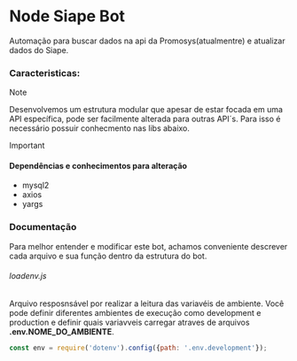 # Node Siape Bot
Automação para buscar dados na api da Promosys(atualmentre) e atualizar dados do Siape.
### Caracteristicas:
> [!NOTE]
> Desenvolvemos um estrutura modular que apesar de estar focada em uma API específica, pode ser facilmente alterada para outras API´s. Para isso é necessário possuir conhecmento nas libs abaixo.


> [!IMPORTANT]
> #### Dependências e conhecimentos para alteração
> * mysql2
> * axios
> * yargs


### Documentação
Para melhor entender e modificar este bot, achamos conveniente descrever cada arquivo e sua função dentro da estrutura do bot.

###### loadenv.js
Arquivo resposnsável por realizar a leitura das variavéis de ambiente. Você pode definir diferentes ambientes de execução como development e production e definir quais variavveis carregar atraves de arquivos __.env.NOME_DO_AMBIENTE__.
    
~~~ javascript
const env = require('dotenv').config({path: '.env.development'});
~~~~



 
 